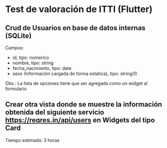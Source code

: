 # Test de valoración de ITTI (Flutter)

## Crud de Usuarios en base de datos internas (SQLite)

Campos:

- id, tipo: numerico
- nombre, tipo: string
- fecha_nacimiento, tipo: date
- sexo (Información cargada de forma estatica), tipo: string(1)

Obs.: La lista de opciones tiene que ser agregada como un widget
al formulario

## Crear otra vista donde se muestre la información obtenida del siguiente servicio <https://reqres.in/api/users> en Widgets del tipo Card

Tiempo estimado: 3 horas
